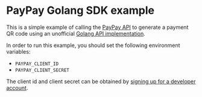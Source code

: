 # PayPay Golang SDK example

This is a simple example of calling the [PayPay API](https://developer.paypay.ne.jp/) to generate a payment QR code
using an unofficial [Golang API implementation](https://github.com/jasonrig/paypayopa-sdk-golang).

In order to run this example, you should set the following environment variables:
* `PAYPAY_CLIENT_ID`
* `PAYPAY_CLIENT_SECRET`

The client id and client secret can be obtained by [signing up for a developer account](https://developer.paypay.ne.jp/account/signup). 
